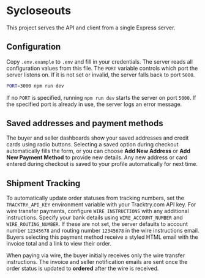 # Sycloseouts

This project serves the API and client from a single Express server.

## Configuration

Copy `.env.example` to `.env` and fill in your credentials. The server reads all
configuration values from this file. The `PORT` variable controls which port the
server listens on. If it is not set or invalid, the server falls back to port
`5000`.

```bash
PORT=3000 npm run dev
```

If no `PORT` is specified, running `npm run dev` starts the server on port `5000`.
If the specified port is already in use, the server logs an error message.

## Saved addresses and payment methods
The buyer and seller dashboards show your saved addresses and credit cards using radio buttons.
Selecting a saved option during checkout automatically fills the form, or you can choose **Add New Address** or **Add New Payment Method** to provide new details.
Any new address or card entered during checkout is saved to your profile automatically for next time.

## Shipment Tracking
To automatically update order statuses from tracking numbers, set the `TRACKTRY_API_KEY` environment variable with your Tracktry.com API key.
For wire transfer payments, configure `WIRE_INSTRUCTIONS` with any additional instructions. Specify your bank details using `WIRE_ACCOUNT_NUMBER` and `WIRE_ROUTING_NUMBER`. If these are not set, the server defaults to account number `12345678` and routing number `12345678` in the wire instructions email.
Buyers selecting this payment method receive a styled HTML email with the invoice total and a link to view their order.

When paying via wire, the buyer initially receives only the wire transfer instructions.
The invoice and seller notification emails are sent once the order status is updated to **ordered** after the wire is received.
